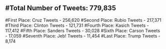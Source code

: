 #Total Number of Tweets: 779,835 
---
#First Place: Cruz Tweets - 256,620
#Second Place: Rubio Tweets - 217,371
#Third Place: Clinton Tweets - 121,731
#Fourth Place: Kasich Tweets - 117,412
#Fifth Place: Sanders Tweets - 30,028
#Sixth Place: Carson Tweets - 17,059
#Seventh Place: Jeb! Tweets - 11,454
#Last Place: Trump Tweets - 8,174
